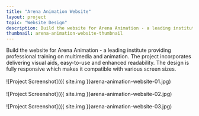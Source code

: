 ```yaml
---
title: "Arena Animation Website"
layout: project
topic: "Website Design"
description: Build the website for Arena Animation - a leading institute providing professional training on multimedia and animation. The project incorporates delivering visual aids, easy-to-use and enhanced readability. The design is fully responsive which makes it compatible with various screen sizes.
thumbnail: arena-animation-website-thumbnail
---
```

Build the website for Arena Animation - a leading institute providing professional training on multimedia and animation. The project incorporates delivering visual aids, easy-to-use and enhanced readability. The design is fully responsive which makes it compatible with various screen sizes.
<br><br>
![Project Screenshot]({{ site.img }}arena-animation-website-01.jpg)
<br><br>
![Project Screenshot]({{ site.img }}arena-animation-website-02.jpg)
<br><br>
![Project Screenshot]({{ site.img }}arena-animation-website-03.jpg)